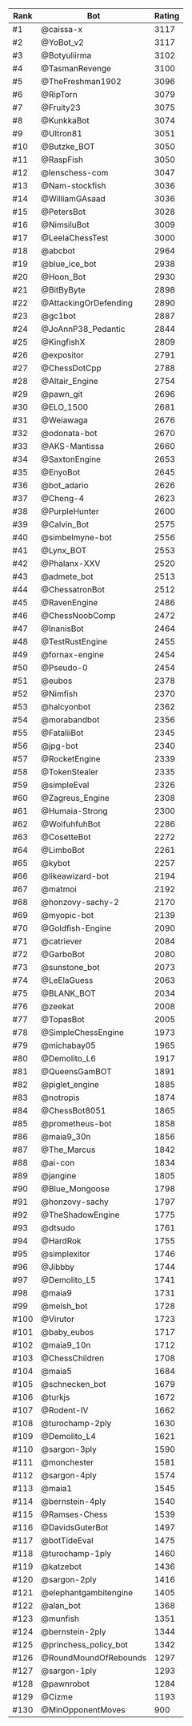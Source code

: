 Rank|Bot|Rating
---|---|---
#1|@caissa-x|3117
#2|@YoBot_v2|3117
#3|@Botyuliirma|3102
#4|@TasmanRevenge|3100
#5|@TheFreshman1902|3096
#6|@RipTorn|3079
#7|@Fruity23|3075
#8|@KunkkaBot|3074
#9|@Ultron81|3051
#10|@Butzke_BOT|3050
#11|@RaspFish|3050
#12|@lenschess-com|3047
#13|@Nam-stockfish|3036
#14|@WilliamGAsaad|3036
#15|@PetersBot|3028
#16|@NimsiluBot|3009
#17|@LeelaChessTest|3000
#18|@abcbot|2964
#19|@blue_ice_bot|2938
#20|@Hoon_Bot|2930
#21|@BitByByte|2898
#22|@AttackingOrDefending|2890
#23|@gc1bot|2887
#24|@JoAnnP38_Pedantic|2844
#25|@KingfishX|2809
#26|@expositor|2791
#27|@ChessDotCpp|2788
#28|@Altair_Engine|2754
#29|@pawn_git|2696
#30|@ELO_1500|2681
#31|@Weiawaga|2676
#32|@odonata-bot|2670
#33|@AKS-Mantissa|2660
#34|@SaxtonEngine|2653
#35|@EnyoBot|2645
#36|@bot_adario|2626
#37|@Cheng-4|2623
#38|@PurpleHunter|2600
#39|@Calvin_Bot|2575
#40|@simbelmyne-bot|2556
#41|@Lynx_BOT|2553
#42|@Phalanx-XXV|2520
#43|@admete_bot|2513
#44|@ChessatronBot|2512
#45|@RavenEngine|2486
#46|@ChessNoobComp|2472
#47|@InanisBot|2464
#48|@TestRustEngine|2455
#49|@fornax-engine|2454
#50|@Pseudo-0|2454
#51|@eubos|2378
#52|@Nimfish|2370
#53|@halcyonbot|2362
#54|@morabandbot|2356
#55|@FataliiBot|2345
#56|@jpg-bot|2340
#57|@RocketEngine|2339
#58|@TokenStealer|2335
#59|@simpleEval|2326
#60|@Zagreus_Engine|2308
#61|@Humaia-Strong|2300
#62|@WolfuhfuhBot|2286
#63|@CosetteBot|2272
#64|@LimboBot|2261
#65|@kybot|2257
#66|@likeawizard-bot|2194
#67|@matmoi|2192
#68|@honzovy-sachy-2|2170
#69|@myopic-bot|2139
#70|@Goldfish-Engine|2090
#71|@catriever|2084
#72|@GarboBot|2080
#73|@sunstone_bot|2073
#74|@LeElaGuess|2063
#75|@BLANK_BOT|2034
#76|@zeekat|2008
#77|@TopasBot|2005
#78|@SimpleChessEngine|1973
#79|@michabay05|1965
#80|@Demolito_L6|1917
#81|@QueensGamBOT|1891
#82|@piglet_engine|1885
#83|@notropis|1874
#84|@ChessBot8051|1865
#85|@prometheus-bot|1858
#86|@maia9_30n|1856
#87|@The_Marcus|1842
#88|@ai-con|1834
#89|@jangine|1805
#90|@Blue_Mongoose|1798
#91|@honzovy-sachy|1797
#92|@TheShadowEngine|1775
#93|@dtsudo|1761
#94|@HardRok|1755
#95|@simplexitor|1746
#96|@Jibbby|1744
#97|@Demolito_L5|1741
#98|@maia9|1731
#99|@melsh_bot|1728
#100|@Virutor|1723
#101|@baby_eubos|1717
#102|@maia9_10n|1712
#103|@ChessChildren|1708
#104|@maia5|1684
#105|@schnecken_bot|1679
#106|@turkjs|1672
#107|@Rodent-IV|1662
#108|@turochamp-2ply|1630
#109|@Demolito_L4|1621
#110|@sargon-3ply|1590
#111|@monchester|1581
#112|@sargon-4ply|1574
#113|@maia1|1545
#114|@bernstein-4ply|1540
#115|@Ramses-Chess|1539
#116|@DavidsGuterBot|1497
#117|@botTideEval|1475
#118|@turochamp-1ply|1460
#119|@katzebot|1436
#120|@sargon-2ply|1416
#121|@elephantgambitengine|1405
#122|@alan_bot|1368
#123|@munfish|1351
#124|@bernstein-2ply|1344
#125|@princhess_policy_bot|1342
#126|@RoundMoundOfRebounds|1297
#127|@sargon-1ply|1293
#128|@pawnrobot|1284
#129|@Cizme|1193
#130|@MinOpponentMoves|900
